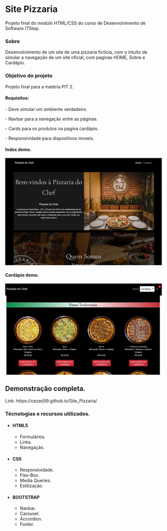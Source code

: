 # Site Pizzaria
Projeto final do modúlo HTML/CSS do curso de Desenvolvimento de Software ITStep.
<h3>Sobre</h3>

Desenvolvimento de um site de uma pizzaria fictícia, com o intuito de simular a navegação de um site oficial, com paginas HOME, Sobre e Cardápio.

<h3>Objetivo do projeto</h3>
<p>Projeto final para a matéria PIT 2.</p>

<h4>Requisitos:</h4>
<p>- Deve simular um ambiente verdadeiro.</p>
<p>- Navbar para a navegação entre as páginas.</p>
<p>- Cards para os produtos na pagina cardápio.</p>
<p>- Responsividade para dispositivos moveis.</p>


<h4>Index demo.</h4>

![indexPizzaria](https://github.com/gmatiasfriske/pizzaria-do-chef/blob/main/img/1.png)

<h4>Cardápio demo.</h4>

![cardapioDemo](https://github.com/gmatiasfriske/pizzaria-do-chef/blob/main/img/2.png)



<h2>Demonstração completa.</h2> Link: https://cezarj59.github.io/Site_Pizzaria/

<h3>Técnologias e recursos utilizados.</h3>
<ul>
  <li><h4>HTML5</h4>
      <ul>
          <li>Formulários.</li>
          <li>Links.</li>   
          <li>Navegação.</li>
      </ul>
  <li><h4>CSS</h4>
       <ul>
          <li>Responsividade.</li>
          <li>Flex-Box.</li>
          <li>Media Queries.</li>
          <li>Estilização.</li>
      </ul>
  </li>
  <li><h4>BOOTSTRAP</h4>
      <ul>
          <li>Navbar.</li>
          <li>Carousel.</li>
          <li>Accordion.</li>
          <li>Footer.</li>
      </ul>
  </li>
<ul>

